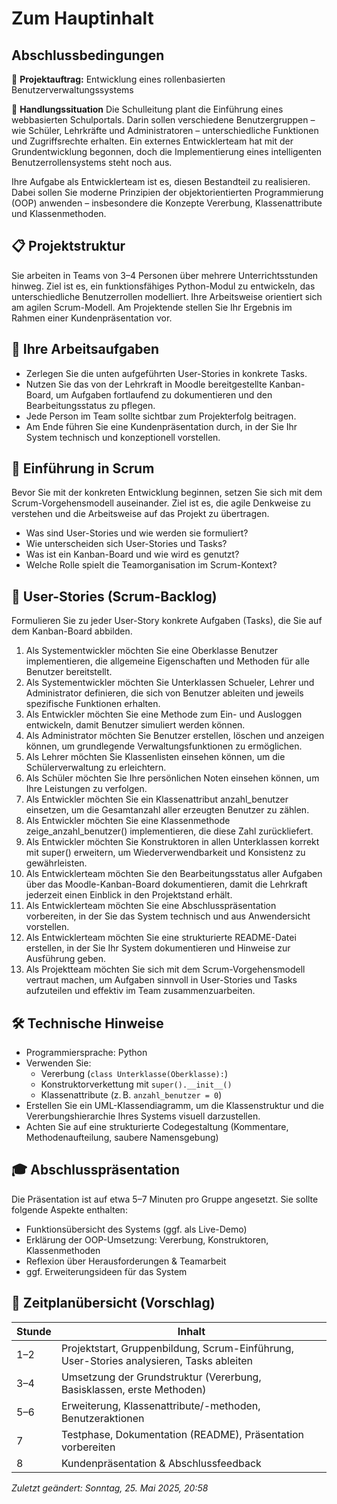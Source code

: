# Zum Hauptinhalt

## Abschlussbedingungen

🧩 **Projektauftrag:** Entwicklung eines rollenbasierten Benutzerverwaltungssystems

🧠 **Handlungssituation**
Die Schulleitung plant die Einführung eines webbasierten Schulportals. Darin sollen verschiedene Benutzergruppen – wie Schüler, Lehrkräfte und Administratoren – unterschiedliche Funktionen und Zugriffsrechte erhalten. Ein externes Entwicklerteam hat mit der Grundentwicklung begonnen, doch die Implementierung eines intelligenten Benutzerrollensystems steht noch aus.

Ihre Aufgabe als Entwicklerteam ist es, diesen Bestandteil zu realisieren. Dabei sollen Sie moderne Prinzipien der objektorientierten Programmierung (OOP) anwenden – insbesondere die Konzepte Vererbung, Klassenattribute und Klassenmethoden.

## 📋 Projektstruktur
Sie arbeiten in Teams von 3–4 Personen über mehrere Unterrichtsstunden hinweg. Ziel ist es, ein funktionsfähiges Python-Modul zu entwickeln, das unterschiedliche Benutzerrollen modelliert. Ihre Arbeitsweise orientiert sich am agilen Scrum-Modell. Am Projektende stellen Sie Ihr Ergebnis im Rahmen einer Kundenpräsentation vor.

## 📌 Ihre Arbeitsaufgaben
- Zerlegen Sie die unten aufgeführten User-Stories in konkrete Tasks.
- Nutzen Sie das von der Lehrkraft in Moodle bereitgestellte Kanban-Board, um Aufgaben fortlaufend zu dokumentieren und den Bearbeitungsstatus zu pflegen.
- Jede Person im Team sollte sichtbar zum Projekterfolg beitragen.
- Am Ende führen Sie eine Kundenpräsentation durch, in der Sie Ihr System technisch und konzeptionell vorstellen.

## 🧭 Einführung in Scrum
Bevor Sie mit der konkreten Entwicklung beginnen, setzen Sie sich mit dem Scrum-Vorgehensmodell auseinander. Ziel ist es, die agile Denkweise zu verstehen und die Arbeitsweise auf das Projekt zu übertragen.

- Was sind User-Stories und wie werden sie formuliert?
- Wie unterscheiden sich User-Stories und Tasks?
- Was ist ein Kanban-Board und wie wird es genutzt?
- Welche Rolle spielt die Teamorganisation im Scrum-Kontext?

## 🧾 User-Stories (Scrum-Backlog)
Formulieren Sie zu jeder User-Story konkrete Aufgaben (Tasks), die Sie auf dem Kanban-Board abbilden.

1. Als Systementwickler möchten Sie eine Oberklasse Benutzer implementieren, die allgemeine Eigenschaften und Methoden für alle Benutzer bereitstellt.
2. Als Systementwickler möchten Sie Unterklassen Schueler, Lehrer und Administrator definieren, die sich von Benutzer ableiten und jeweils spezifische Funktionen erhalten.
3. Als Entwickler möchten Sie eine Methode zum Ein- und Ausloggen entwickeln, damit Benutzer simuliert werden können.
4. Als Administrator möchten Sie Benutzer erstellen, löschen und anzeigen können, um grundlegende Verwaltungsfunktionen zu ermöglichen.
5. Als Lehrer möchten Sie Klassenlisten einsehen können, um die Schülerverwaltung zu erleichtern.
6. Als Schüler möchten Sie Ihre persönlichen Noten einsehen können, um Ihre Leistungen zu verfolgen.
7. Als Entwickler möchten Sie ein Klassenattribut anzahl_benutzer einsetzen, um die Gesamtanzahl aller erzeugten Benutzer zu zählen.
8. Als Entwickler möchten Sie eine Klassenmethode zeige_anzahl_benutzer() implementieren, die diese Zahl zurückliefert.
9. Als Entwickler möchten Sie Konstruktoren in allen Unterklassen korrekt mit super() erweitern, um Wiederverwendbarkeit und Konsistenz zu gewährleisten.
10. Als Entwicklerteam möchten Sie den Bearbeitungsstatus aller Aufgaben über das Moodle-Kanban-Board dokumentieren, damit die Lehrkraft jederzeit einen Einblick in den Projektstand erhält.
11. Als Entwicklerteam möchten Sie eine Abschlusspräsentation vorbereiten, in der Sie das System technisch und aus Anwendersicht vorstellen.
12. Als Entwicklerteam möchten Sie eine strukturierte README-Datei erstellen, in der Sie Ihr System dokumentieren und Hinweise zur Ausführung geben.
13. Als Projektteam möchten Sie sich mit dem Scrum-Vorgehensmodell vertraut machen, um Aufgaben sinnvoll in User-Stories und Tasks aufzuteilen und effektiv im Team zusammenzuarbeiten.

## 🛠️ Technische Hinweise
- Programmiersprache: Python
- Verwenden Sie:
  - Vererbung (`class Unterklasse(Oberklasse):`)
  - Konstruktorverkettung mit `super().__init__()`
  - Klassenattribute (z. B. `anzahl_benutzer = 0`)
- Erstellen Sie ein UML-Klassendiagramm, um die Klassenstruktur und die Vererbungshierarchie Ihres Systems visuell darzustellen.
- Achten Sie auf eine strukturierte Codegestaltung (Kommentare, Methodenaufteilung, saubere Namensgebung)

## 🎓 Abschlusspräsentation
Die Präsentation ist auf etwa 5–7 Minuten pro Gruppe angesetzt. Sie sollte folgende Aspekte enthalten:

- Funktionsübersicht des Systems (ggf. als Live-Demo)
- Erklärung der OOP-Umsetzung: Vererbung, Konstruktoren, Klassenmethoden
- Reflexion über Herausforderungen & Teamarbeit
- ggf. Erweiterungsideen für das System

## 📅 Zeitplanübersicht (Vorschlag)

| Stunde | Inhalt |
|--------|--------------------------------------------------------------------------|
| 1–2    | Projektstart, Gruppenbildung, Scrum-Einführung, User-Stories analysieren, Tasks ableiten |
| 3–4    | Umsetzung der Grundstruktur (Vererbung, Basisklassen, erste Methoden)    |
| 5–6    | Erweiterung, Klassenattribute/-methoden, Benutzeraktionen                |
| 7      | Testphase, Dokumentation (README), Präsentation vorbereiten              |
| 8      | Kundenpräsentation & Abschlussfeedback                                   |

*Zuletzt geändert: Sonntag, 25. Mai 2025, 20:58*
